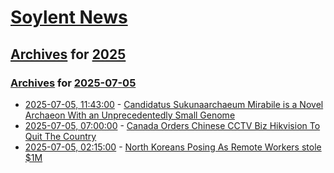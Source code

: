 # [Soylent News](../../../README.md)

## [Archives](../../index.md) for [2025](../index.md)

### [Archives](../../index.md) for [2025-07-05](index.md)

* [2025-07-05, 11:43:00](https://soylentnews.org/article.pl?sid=25/07/03/1124254&from=rss) - [Candidatus Sukunaarchaeum Mirabile is a Novel Archaeon With an Unprecedentedly Small Genome](https://soylentnews.org/article.pl?sid=25/07/03/1124254&from=rss)
* [2025-07-05, 07:00:00](https://soylentnews.org/article.pl?sid=25/07/03/0247205&from=rss) - [Canada Orders Chinese CCTV Biz Hikvision To Quit The Country](https://soylentnews.org/article.pl?sid=25/07/03/0247205&from=rss)
* [2025-07-05, 02:15:00](https://soylentnews.org/article.pl?sid=25/07/03/0230247&from=rss) - [North Koreans Posing As Remote Workers stole $1M ](https://soylentnews.org/article.pl?sid=25/07/03/0230247&from=rss)

